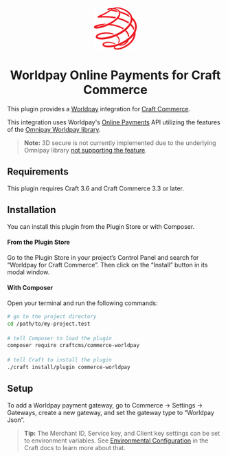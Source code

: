 <p align="center"><img src="./src/icon.svg" width="100" height="100" alt="Worldpay for Craft Commerce icon"></p>

<h1 align="center">Worldpay Online Payments for Craft Commerce</h1>

This plugin provides a [Worldpay](https://www.worldpay.com/) integration for [Craft Commerce](https://craftcms.com/commerce).

This integration uses Worldpay's [Online Payments](https://developer.worldpay.com/docs/wpop) API utilizing the features of the [Omnipay Worldpay library](https://github.com/thephpleague/omnipay-worldpay).

> **Note:** 3D secure is not currently implemented due to the underlying Omnipay library [not supporting the feature](https://github.com/thephpleague/omnipay-worldpay/issues/41).

## Requirements

This plugin requires Craft 3.6 and Craft Commerce 3.3 or later.

## Installation

You can install this plugin from the Plugin Store or with Composer.

#### From the Plugin Store

Go to the Plugin Store in your project’s Control Panel and search for “Worldpay for Craft Commerce”. Then click on the “Install” button in its modal window.

#### With Composer

Open your terminal and run the following commands:

```bash
# go to the project directory
cd /path/to/my-project.test

# tell Composer to load the plugin
composer require craftcms/commerce-worldpay

# tell Craft to install the plugin
./craft install/plugin commerce-worldpay
```

## Setup

To add a Worldpay payment gateway, go to Commerce → Settings → Gateways, create a new gateway, and set the gateway type to “Worldpay Json”.

> **Tip:** The Merchant ID, Service key, and Client key settings can be set to environment variables. See [Environmental Configuration](https://docs.craftcms.com/v3/config/environments.html) in the Craft docs to learn more about that.

